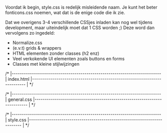 Voordat ik begin, style.css is redelijk misleidende naam. Je kunt het beter fonticons.css noemen, wat dat is de enige code die ik zie.

Dat we overigens 3-4 verschillende CSSjes inladen kan nog wel tijdens development, maar uiteindelijk moet dat 1 CSS worden ;)
Deze word dan vervolgens zo ingedeld:

- Normalize.css
- (e.v.t) grids & wrappers
- HTML elementen zonder classes (h2 enz)
- Veel verkokende UI elementen zoals buttons en forms
- Classes met kleine stijlwijzingen



/*
|--------------------------------------------------------------------------
| index.html
|--------------------------------------------------------------------------
|
*/

/*
|--------------------------------------------------------------------------
| general.css
|--------------------------------------------------------------------------
|
*/


/*
|--------------------------------------------------------------------------
| style.css
|--------------------------------------------------------------------------
|
*/